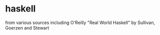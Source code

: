 # haskell

from various sources including O'Reilly "Real World Haskell" by Sullivan, Goerzen and Stewart
